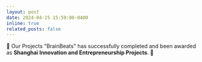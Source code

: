 ```yaml
---
layout: post
date: 2024-04-15 15:59:00-0400
inline: true
related_posts: false
---
```


:confetti_ball: Our Projects "BrainBeats" has successfully completed and been awarded as **Shanghai Innovation and Entrepreneurship Projects**. :confetti_ball: